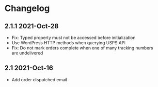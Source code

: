 # Changelog

## 2.1.1 2021-Oct-28

* Fix: Typed property must not be accessed before initialization
* Use WordPress HTTP methods when querying USPS API
* Fix: Do not mark orders complete when one of many tracking numbers are undelivered

## 2.1 2021-Oct-16

* Add order dispatched email

